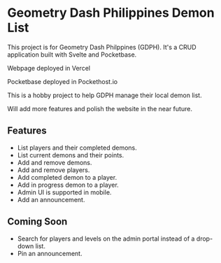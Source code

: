 # Geometry Dash Philippines Demon List

This project is for Geometry Dash Philppines (GDPH). It's a CRUD application built with Svelte and Pocketbase.

Webpage deployed in Vercel

Pocketbase deployed in Pockethost.io

This is a hobby project to help GDPH manage their local demon list.

Will add more features and polish the website in the near future.




## Features

- List players and their completed demons.
- List current demons and their points.
- Add and remove demons.
- Add and remove players.
- Add completed demon to a player.
- Add in progress demon to a player.
- Admin UI is supported in mobile.
- Add an announcement.

## Coming Soon

- Search for players and levels on the admin portal instead of a drop-down list.
- Pin an announcement.


